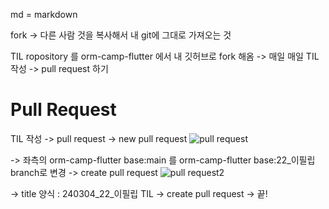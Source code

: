 md = markdown

fork -> 다른 사람 것을 복사해서 내 git에 그대로 가져오는 것

TIL ropository 를 orm-camp-flutter 에서 내 깃허브로 fork 해옴 -> 매일 매일 TIL 작성 -> pull request 하기

# Pull Request
TIL 작성 -> pull request -> new pull request
![pull request](https://github.com/philiplee25/TIL/assets/76925432/13aa1c9b-2d12-466e-90ed-4a39f46378ee)

-> 좌측의 orm-camp-flutter base:main 를 orm-camp-flutter base:22_이필립 branch로 변경 -> create pull request
![pull request2](https://github.com/philiplee25/TIL/assets/76925432/f776f731-4150-4543-a61d-1956904225fb)

-> title 양식 : 240304_22_이필립 TIL -> create pull request -> 끝!
